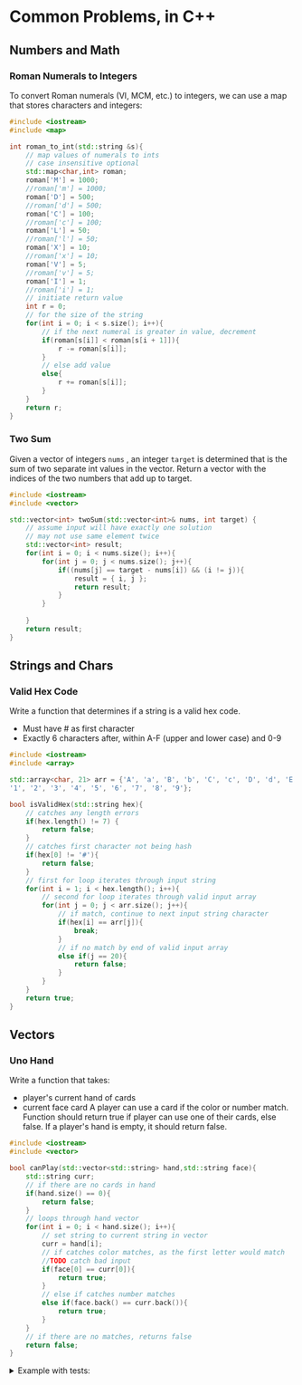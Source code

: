 # Common Problems, in C++
## Numbers and Math
### Roman Numerals to Integers
To convert Roman numerals (VI, MCM, etc.) to integers, we can use a map that stores characters and integers:

```c++
#include <iostream>
#include <map>

int roman_to_int(std::string &s){
    // map values of numerals to ints
    // case insensitive optional
    std::map<char,int> roman;
    roman['M'] = 1000;
    //roman['m'] = 1000;
    roman['D'] = 500;
    //roman['d'] = 500;
    roman['C'] = 100;
    //roman['c'] = 100;
    roman['L'] = 50;
    //roman['l'] = 50;
    roman['X'] = 10;
    //roman['x'] = 10;
    roman['V'] = 5;
    //roman['v'] = 5;
    roman['I'] = 1;
    //roman['i'] = 1;
    // initiate return value
    int r = 0;
    // for the size of the string
    for(int i = 0; i < s.size(); i++){
        // if the next numeral is greater in value, decrement
        if(roman[s[i]] < roman[s[i + 1]]){
            r -= roman[s[i]];
        }
        // else add value
        else{
            r += roman[s[i]];
        }
    }
    return r;
}
```

### Two Sum
Given a vector of integers 
`nums`
, an integer 
`target` 
is determined that is the sum of two separate int values in the vector. Return a vector with the indices of the two numbers that add up to target. 

```c++
#include <iostream>
#include <vector>

std::vector<int> twoSum(std::vector<int>& nums, int target) {
    // assume input will have exactly one solution
    // may not use same element twice
    std::vector<int> result;
    for(int i = 0; i < nums.size(); i++){
        for(int j = 0; j < nums.size(); j++){
            if((nums[j] == target - nums[i]) && (i != j)){
                result = { i, j };
                return result;
            }
        }
        
    }
    return result;
}
```

## Strings and Chars
### Valid Hex Code
Write a function that determines if a string is a valid hex code. 
* Must have # as first character
* Exactly 6 characters after, within A-F (upper and lower case) and 0-9

```c++
#include <iostream>
#include <array>

std::array<char, 21> arr = {'A', 'a', 'B', 'b', 'C', 'c', 'D', 'd', 'E', 'e', 'F', 'f',
'1', '2', '3', '4', '5', '6', '7', '8', '9'};

bool isValidHex(std::string hex){
    // catches any length errors
    if(hex.length() != 7) {
        return false;
    }
    // catches first character not being hash
    if(hex[0] != '#'){
        return false;
    }
    // first for loop iterates through input string
    for(int i = 1; i < hex.length(); i++){
        // second for loop iterates through valid input array
        for(int j = 0; j < arr.size(); j++){
            // if match, continue to next input string character
            if(hex[i] == arr[j]){
                break;
            }
            // if no match by end of valid input array
            else if(j == 20){
                return false;
            }
        }
    }
    return true;
} 
```

## Vectors
### Uno Hand 
Write a function that takes:
* player's current hand of cards
* current face card
A player can use a card if the color or number match. Function should return true if player can use one of their cards, else false. If a player's hand is empty, it should return false.

```c++
#include <iostream>
#include <vector>

bool canPlay(std::vector<std::string> hand,std::string face){
    std::string curr;
    // if there are no cards in hand
    if(hand.size() == 0){
        return false;
    }
    // loops through hand vector
    for(int i = 0; i < hand.size(); i++){
        // set string to current string in vector
        curr = hand[i];
        // if catches color matches, as the first letter would match
        //TODO catch bad input
        if(face[0] == curr[0]){
            return true;
        }
        // else if catches number matches
        else if(face.back() == curr.back()){
            return true;
        }
    }
    // if there are no matches, returns false
    return false;
}
```

<details><summary>Example with tests:</summary>
<p>

```c++
   #include <iostream>
#include <vector>

bool canPlay(std::vector<std::string> hand,std::string face){
    std::string curr;
    // if there are no cards in hand
    if(hand.size() == 0){
        return false;
    }
    // loops through hand vector
    for(int i = 0; i < hand.size(); i++){
        // set string to current string in vector
        curr = hand[i];
        // if catches color matches, as the first letter would match
        //TODO catch bad input
        if(face[0] == curr[0]){
            return true;
        }
        // else if catches number matches
        else if(face.back() == curr.back()){
            return true;
        }
    }
    // if there are no matches, returns false
    return false;
}

void print(bool b){
    if(b == true){
        std::cout << "true\n\n";
    }
    else{
        std::cout << "false\n\n";
    }
}

int main(){
    std::vector<std::string> s = {"yellow 3", "yellow 5", "red 8"};
    print(canPlay(s, "red 2")); // true
    std::vector<std::string> t = {"yellow 3", "yellow 5", "red 8"};
    print(canPlay(t, "blue 5")); // true
    std::vector<std::string> u = {"yellow 3", "blue 5", "red 8", "red 9"};
    print(canPlay(u, "green 4")); // false
    std::vector<std::string> v = {"yellow 3", "red 8"};
    print(canPlay(v, "green 2")); // false
    std::vector<std::string> w = {};
    print(canPlay(w, "green 2")); // false
    return 0;
}
```

</p>
</details>
